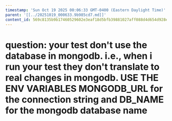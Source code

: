 ```yaml
---
timestamp: 'Sun Oct 19 2025 00:06:33 GMT-0400 (Eastern Daylight Time)'
parent: '[[../20251019_000633.9b985cd7.md]]'
content_id: 569c8135b9b17460529602e3eaf18d5bfb39881027aff088d4d654d928ebe0a4
---
```


# question: your test don't use the database in mongodb. i.e., when i run your test they don't translate to real changes in mongodb. USE THE ENV VARIABLES MONGODB\_URL for the connection string and DB\_NAME for the mongodb database name
